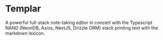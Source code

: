 # Templar

A powerful full-stack note-taking editor in concert with the Typescript NAND (NeonDB, Axios, NextJS, Drizzle ORM) stack printing text with the markdown lexicon.
